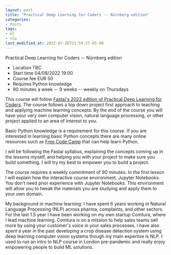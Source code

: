 ```yaml
---
layout: post
title: "Practical Deep Learning for Coders -- Nürnberg edition"
categories:
- Posts
tags:
- ml
- nlp
last_modified_at: 2022-07-26T21:59:27-05:00
---
```


Practical Deep Learning for Coders -- Nürnberg edition

- Location TBC
- Start time 04/08/2022 19:00
- Course fee EUR 50
- Requires Python knowledge
- 90 minutes a week -- 9 weeks -- weekly on Thursdays


This course will follow [Fastai's 2022 edition of Practical Deep Learning for Coders](https://course.fast.ai/). The course follows a top down project first approach to teaching and applying machine learning concepts. By the end of the course you will have your very own computer vision, natural language processing, or other project applied to an area of interest to you. 

Basic Python knowledge is a requirement for this course. If you are interested in learning basic Python concepts there are many online resources such as [Free Code Camp](https://www.youtube.com/watch?v=rfscVS0vtbw) that can help learn Python.

I will be following the Fastai syllabus, explaining the concepts coming up in the lessons myself, and helping you with your project to make sure you build something. I will try my best to empower you to build a project. 

The course requires a weekly commitment of 90 minutes. In the first lesson I will explain how the interactive course environment, Jupyter Notebooks. You don’t need prior experience with Jupyter Notebooks. This environment will allow you to tweak the materials you are studying and apply them to your own domain.

My background in machine learning: I have spent 6 years working in Natural Language Processing (NLP) across pharma, complaints, and other sectors. For the last 1.5 year I have been working on my own startup Comtura, where I lead machine learning. Comtura is on a mission to help sales teams sell more by using your customer's voice in your sales processes. I have also spent a year in the past developing a crop disease detection system using deep learning computer vision systems though my main expertise is NLP. I used to run an intro to NLP course in London pre-pandemic and really enjoy empowering people to build ML solutions.
